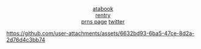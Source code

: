 <p align="center"></p>

<p align="center">
  <a href="https://gasa4.atabook.org/">atabook</a><br>
  <a href="https://rentry.co/snackcorre">rentry</a><br>
  <a href="https://en.pronouns.page/@gasa4">prns page</a>
  <a href="https://x.com/periodsniffer69">twitter</a>
</p>

https://github.com/user-attachments/assets/6632bd93-6ba5-47ce-8d2a-2d76d4c3bb74






